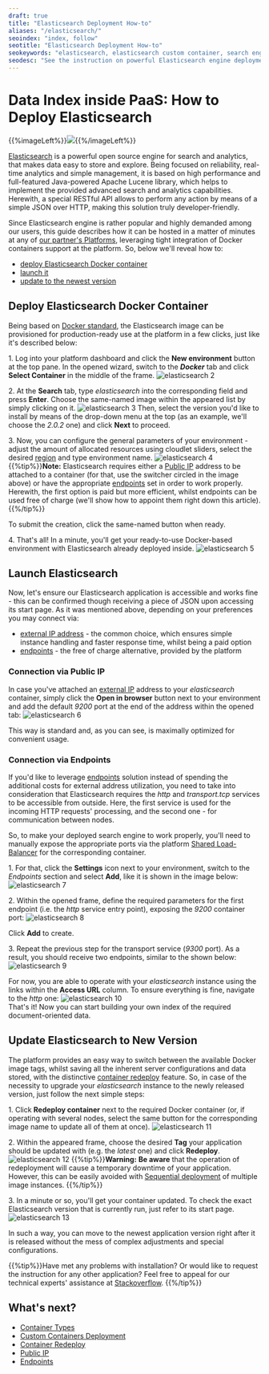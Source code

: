 ```yaml
---
draft: true
title: "Elasticsearch Deployment How-to"
aliases: "/elasticsearch/"
seoindex: "index, follow"
seotitle: "Elasticsearch Deployment How-to"
seokeywords: "elasticsearch, elasticsearch custom container, search engine, deploy elasticsearch, host elasticsearch, access elasticsearch, update elasticsearch, deployment guide, elasticsearch server, setup elasticsearch, search library, elasticsearch integration"
seodesc: "See the instruction on powerful Elasticsearch engine deployment at the platform using custom containers. Find out how to launch your Elasticsearch server and a simple way to update it to the latest version."
---
```


# Data Index inside PaaS: How to Deploy Elasticsearch

{{%imageLeft%}}![](1.png){{%/imageLeft%}}

[Elasticsearch](https://www.elastic.co/products/elasticsearch) is a powerful open source engine for search and analytics, that makes data easy to store and explore. Being focused on reliability, real-time analytics and simple management, it is based on high performance and full-featured Java-powered Apache Lucene library, which helps to implement the provided advanced search and analytics capabilities. Herewith, a special RESTful API allows to perform any action by means of a simple JSON over HTTP, making this solution truly developer-friendly.

Since Elasticsearch engine is rather popular and highly demanded among our users, this guide describes how it can be hosted in a matter of minutes at any of [our partner's Platforms](https://www.virtuozzo.com/application-platform-partners/), leveraging tight integration of Docker containers support at the platform. So, below we'll reveal how to:

* [deploy Elasticsearch Docker container](#deploy)
* [launch it](#launch)
* [update to the newest version](#update)

## Deploy Elasticsearch Docker Container
Being based on [Docker standard](/dockers-overview), the Elasticsearch image can be provisioned for production-ready use at the platform in a few clicks, just like it's described below:

1\. Log into your platform dashboard and click the **New environment** button at the top pane. In the opened wizard, switch to the ***Docker*** tab and click **Select Container** in the middle of the frame.
![elasticsearch 2](2.png)

2\. At the **Search** tab, type *elasticsearch* into the corresponding field and press **Enter**. Choose the same-named image within the appeared list by simply clicking on it.
![elasticsearch 3](3.png)
​Then, select the version you'd like to install by means of the drop-down menu at the top (as an example, we'll choose the *2.0.2* one) and click **Next** to proceed.

3\. Now, you can configure the general parameters of your environment - adjust the amount of allocated resources using cloudlet sliders, select the desired [region](/environment-regions) and type environment name.
![elasticsearch 4](4.png)
{{%tip%}}**Note:** Elasticsearch requires either a [Public IP](/public-ipv4) address to be attached to a container (for that, use the switcher circled in the image above) or have the appropriate [endpoints](/endpoints) set in order to work properly. Herewith, the first option is paid but more efficient, whilst endpoints can be used free of charge (we'll show how to appoint them right down this article).{{%/tip%}}

To submit the creation, click the same-named button when ready.

4\. That's all! In a minute, you'll get your ready-to-use Docker-based environment with Elasticsearch already deployed inside.
![elasticsearch 5](5.png)<a id="launch"></a>


## Launch Elasticsearch
Now, let's ensure our Elasticsearch application is accessible and works fine - this can be confirmed though receiving a piece of JSON upon accessing its start page. As it was mentioned above, depending on your preferences you may connect via:

* <a href="#public-ip" id="public-ip">external IP address</a> - the common choice, which ensures simple instance handling and faster response time, whilst being a paid option
* [endpoints](#endpoints) - the free of charge alternative, provided by the platform

### Connection via Public IP
In case you've attached an [external IP](/public-ipv4) address to your *elasticsearch* container, simply click the **Open in browser** button next to your environment and add the default *9200* port at the end of the address within the opened tab:
![elasticsearch 6](6.png)<a id="endpoints"></a>

This way is standard and, as you can see, is maximally optimized for convenient usage.

### Connection via Endpoints
If you'd like to leverage [endpoints](/endpoints) solution instead of spending the additional costs for external address utilization, you need to take into consideration that Elasticsearch requires the *http* and *transport.tcp* services to be accessible from outside. Here, the first service is used for the incoming HTTP requests' processing, and the second one - for communication between nodes. 

So, to make your deployed search engine to work properly, you'll need to manually expose the appropriate ports via the platform [Shared Load-Balancer](/shared-load-balancer) for the corresponding container.

1\. For that, click the **Settings** icon next to your environment, switch to the *Endpoints* section and select **Add**, like it is shown in the image below:
![elasticsearch 7](7.png)

2\. Within the opened frame, define the required parameters for the first endpoint (i.e. the *http* service entry point), exposing the *9200* container port:
![elasticsearch 8](8.png)

Click **Add** to create.

3\. Repeat the previous step for the transport service (*9300* port). As a result, you should receive two endpoints, similar to the shown below:
![elasticsearch 9](9.png)

For now, you are able to operate with your *elasticsearch* instance using the links within the **Access URL** column. To ensure everything is fine, navigate to the *http* one:
![elasticsearch 10](10.png)<a id="update"></a>  
That's it! Now you can start building your own index of the required document-oriented data.


## Update Elasticsearch to New Version

The platform provides an easy way to switch between the available Docker image tags, whilst saving all the inherent server configurations and data stored, with the distinctive [container redeploy](/docker-update) feature. So, in case of the necessity to upgrade your *elasticsearch* instance to the newly released version, just follow the next simple steps:

1\. Click **Redeploy container** next to the required Docker container (or, if operating with several nodes, select the same button for the corresponding image name to update all of them at once).
![elasticsearch 11](11.png)

2\. Within the appeared frame, choose the desired **Tag** your application should be updated with (e.g. the *latest* one) and click **Redeploy**.
![elasticsearch 12](12.png)
{{%tip%}}**Warning:** 
**Be aware** that the operation of redeployment will cause a temporary downtime of your application. However, this can be easily avoided with [Sequential deployment](/docker-update#sequential) of multiple image instances.
{{%/tip%}}

3\. In a minute or so, you'll get your container updated. To check the exact Elasticsearch version that is currently run, just refer to its start page.
![elasticsearch 13](13.png)

In such a way, you can move to the newest application version right after it is released without the mess of complex adjustments and special configurations.

{{%tip%}}Have met any problems with installation? Or would like to request the instruction for any other application? Feel free to appeal for our technical experts' assistance at [Stackoverflow](http://stackoverflow.com/questions/tagged/jelastic).
{{%/tip%}}


## What's next?

* [Container Types](/container-types/)
* [Custom Containers Deployment](/custom-containers-deployment/)
* [Container Redeploy](/container-redeploy/)
* [Public IP](/public-ip/)
* [Endpoints](/endpoints/)